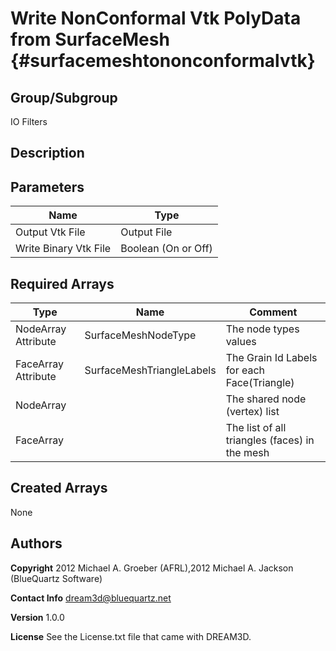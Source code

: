Write NonConformal Vtk PolyData from SurfaceMesh {#surfacemeshtononconformalvtk}
======

## Group/Subgroup ##
IO Filters

## Description ##


## Parameters ## 

| Name | Type |
|------|------|
| Output Vtk File | Output File |
| Write Binary Vtk File | Boolean (On or Off) |

## Required Arrays ##

| Type | Name | Comment |
|------|------|---------|
| NodeArray Attribute | SurfaceMeshNodeType | The node types values |
| FaceArray Attribute | SurfaceMeshTriangleLabels | The Grain Id Labels for each Face(Triangle) |
| NodeArray | | The shared node (vertex) list |
| FaceArray | | The list of all triangles (faces) in the mesh |

## Created Arrays ##
None



## Authors ##

**Copyright** 2012 Michael A. Groeber (AFRL),2012 Michael A. Jackson (BlueQuartz Software)

**Contact Info** dream3d@bluequartz.net

**Version** 1.0.0

**License**  See the License.txt file that came with DREAM3D.



